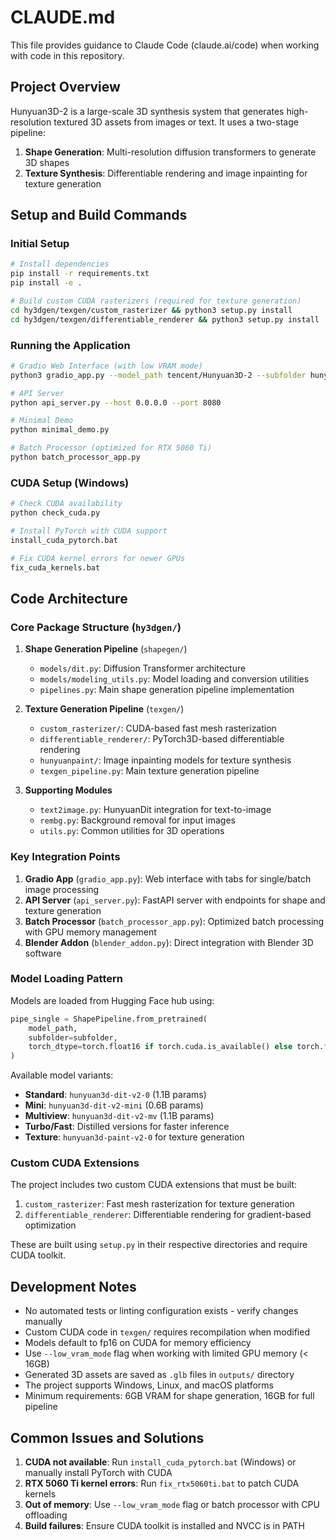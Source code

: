 # CLAUDE.md

This file provides guidance to Claude Code (claude.ai/code) when working with code in this repository.

## Project Overview

Hunyuan3D-2 is a large-scale 3D synthesis system that generates high-resolution textured 3D assets from images or text. It uses a two-stage pipeline:
1. **Shape Generation**: Multi-resolution diffusion transformers to generate 3D shapes
2. **Texture Synthesis**: Differentiable rendering and image inpainting for texture generation

## Setup and Build Commands

### Initial Setup
```bash
# Install dependencies
pip install -r requirements.txt
pip install -e .

# Build custom CUDA rasterizers (required for texture generation)
cd hy3dgen/texgen/custom_rasterizer && python3 setup.py install
cd hy3dgen/texgen/differentiable_renderer && python3 setup.py install
```

### Running the Application
```bash
# Gradio Web Interface (with low VRAM mode)
python3 gradio_app.py --model_path tencent/Hunyuan3D-2 --subfolder hunyuan3d-dit-v2-0 --texgen_model_path tencent/Hunyuan3D-2 --low_vram_mode

# API Server
python api_server.py --host 0.0.0.0 --port 8080

# Minimal Demo
python minimal_demo.py

# Batch Processor (optimized for RTX 5060 Ti)
python batch_processor_app.py
```

### CUDA Setup (Windows)
```bash
# Check CUDA availability
python check_cuda.py

# Install PyTorch with CUDA support
install_cuda_pytorch.bat

# Fix CUDA kernel errors for newer GPUs
fix_cuda_kernels.bat
```

## Code Architecture

### Core Package Structure (`hy3dgen/`)

1. **Shape Generation Pipeline** (`shapegen/`)
   - `models/dit.py`: Diffusion Transformer architecture
   - `models/modeling_utils.py`: Model loading and conversion utilities
   - `pipelines.py`: Main shape generation pipeline implementation

2. **Texture Generation Pipeline** (`texgen/`)
   - `custom_rasterizer/`: CUDA-based fast mesh rasterization
   - `differentiable_renderer/`: PyTorch3D-based differentiable rendering
   - `hunyuanpaint/`: Image inpainting models for texture synthesis
   - `texgen_pipeline.py`: Main texture generation pipeline

3. **Supporting Modules**
   - `text2image.py`: HunyuanDit integration for text-to-image
   - `rembg.py`: Background removal for input images
   - `utils.py`: Common utilities for 3D operations

### Key Integration Points

1. **Gradio App** (`gradio_app.py`): Web interface with tabs for single/batch image processing
2. **API Server** (`api_server.py`): FastAPI server with endpoints for shape and texture generation
3. **Batch Processor** (`batch_processor_app.py`): Optimized batch processing with GPU memory management
4. **Blender Addon** (`blender_addon.py`): Direct integration with Blender 3D software

### Model Loading Pattern

Models are loaded from Hugging Face hub using:
```python
pipe_single = ShapePipeline.from_pretrained(
    model_path, 
    subfolder=subfolder,
    torch_dtype=torch.float16 if torch.cuda.is_available() else torch.float32
)
```

Available model variants:
- **Standard**: `hunyuan3d-dit-v2-0` (1.1B params)
- **Mini**: `hunyuan3d-dit-v2-mini` (0.6B params)
- **Multiview**: `hunyuan3d-dit-v2-mv` (1.1B params)
- **Turbo/Fast**: Distilled versions for faster inference
- **Texture**: `hunyuan3d-paint-v2-0` for texture generation

### Custom CUDA Extensions

The project includes two custom CUDA extensions that must be built:
1. `custom_rasterizer`: Fast mesh rasterization for texture generation
2. `differentiable_renderer`: Differentiable rendering for gradient-based optimization

These are built using `setup.py` in their respective directories and require CUDA toolkit.

## Development Notes

- No automated tests or linting configuration exists - verify changes manually
- Custom CUDA code in `texgen/` requires recompilation when modified
- Models default to fp16 on CUDA for memory efficiency
- Use `--low_vram_mode` flag when working with limited GPU memory (< 16GB)
- Generated 3D assets are saved as `.glb` files in `outputs/` directory
- The project supports Windows, Linux, and macOS platforms
- Minimum requirements: 6GB VRAM for shape generation, 16GB for full pipeline

## Common Issues and Solutions

1. **CUDA not available**: Run `install_cuda_pytorch.bat` (Windows) or manually install PyTorch with CUDA
2. **RTX 5060 Ti kernel errors**: Run `fix_rtx5060ti.bat` to patch CUDA kernels
3. **Out of memory**: Use `--low_vram_mode` flag or batch processor with CPU offloading
4. **Build failures**: Ensure CUDA toolkit is installed and NVCC is in PATH